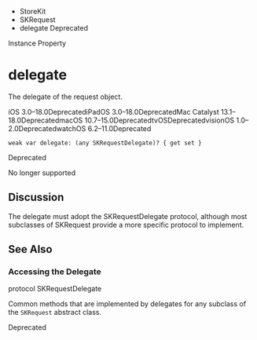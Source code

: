 

- StoreKit
- SKRequest
-  delegate Deprecated

Instance Property

# delegate

The delegate of the request object.

iOS 3.0–18.0DeprecatediPadOS 3.0–18.0DeprecatedMac Catalyst 13.1–18.0DeprecatedmacOS 10.7–15.0DeprecatedtvOSDeprecatedvisionOS 1.0–2.0DeprecatedwatchOS 6.2–11.0Deprecated

``` source
weak var delegate: (any SKRequestDelegate)? { get set }
```

Deprecated

No longer supported

## Discussion

The delegate must adopt the SKRequestDelegate protocol, although most subclasses of SKRequest provide a more specific protocol to implement.

## See Also

### Accessing the Delegate

protocol SKRequestDelegate

Common methods that are implemented by delegates for any subclass of the `SKRequest` abstract class.

Deprecated

